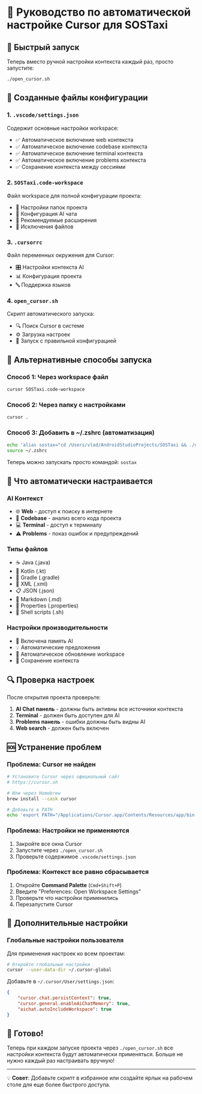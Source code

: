 # 🎯 Руководство по автоматической настройке Cursor для SOSTaxi

## 🚀 Быстрый запуск

Теперь вместо ручной настройки контекста каждый раз, просто запустите:

```bash
./open_cursor.sh
```

## 📁 Созданные файлы конфигурации

### 1. `.vscode/settings.json`
Содержит основные настройки workspace:
- ✅ Автоматическое включение web контекста
- ✅ Автоматическое включение codebase контекста  
- ✅ Автоматическое включение terminal контекста
- ✅ Автоматическое включение problems контекста
- ✅ Сохранение контекста между сессиями

### 2. `SOSTaxi.code-workspace`
Файл workspace для полной конфигурации проекта:
- 📂 Настройки папок проекта
- 🔧 Конфигурация AI чата
- 📝 Рекомендуемые расширения
- 🚫 Исключения файлов

### 3. `.cursorrc` 
Файл переменных окружения для Cursor:
- 🎛️ Настройки контекста AI
- 📊 Конфигурация проекта
- 🔤 Поддержка языков

### 4. `open_cursor.sh`
Скрипт автоматического запуска:
- 🔍 Поиск Cursor в системе
- ⚙️ Загрузка настроек
- 🚀 Запуск с правильной конфигурацией

## 🔧 Альтернативные способы запуска

### Способ 1: Через workspace файл
```bash
cursor SOSTaxi.code-workspace
```

### Способ 2: Через папку с настройками
```bash
cursor .
```

### Способ 3: Добавить в ~/.zshrc (автоматизация)
```bash
echo 'alias sostax="cd /Users/vlad/AndroidStudioProjects/SOSTaxi && ./open_cursor.sh"' >> ~/.zshrc
source ~/.zshrc
```

Теперь можно запускать просто командой: `sostax`

## 🎨 Что автоматически настраивается

### AI Контекст
- 🌐 **Web** - доступ к поиску в интернете
- 📁 **Codebase** - анализ всего кода проекта
- 💻 **Terminal** - доступ к терминалу
- ⚠️ **Problems** - показ ошибок и предупреждений

### Типы файлов
- ☕ Java (.java)
- 🎯 Kotlin (.kt) 
- 🔧 Gradle (.gradle)
- 📄 XML (.xml)
- 📋 JSON (.json)
- 📝 Markdown (.md)
- 📜 Properties (.properties)
- 🐚 Shell scripts (.sh)

### Настройки производительности
- 🧠 Включена память AI
- 💡 Автоматические предложения
- 🔄 Автоматическое обновление workspace
- 💾 Сохранение контекста

## 🔍 Проверка настроек

После открытия проекта проверьте:

1. **AI Chat панель** - должны быть активны все источники контекста
2. **Terminal** - должен быть доступен для AI
3. **Problems панель** - ошибки должны быть видны AI
4. **Web search** - должен быть включен

## 🆘 Устранение проблем

### Проблема: Cursor не найден
```bash
# Установите Cursor через официальный сайт
# https://cursor.sh

# Или через Homebrew
brew install --cask cursor

# Добавьте в PATH
echo 'export PATH="/Applications/Cursor.app/Contents/Resources/app/bin:$PATH"' >> ~/.zshrc
```

### Проблема: Настройки не применяются
1. Закройте все окна Cursor
2. Запустите через `./open_cursor.sh`
3. Проверьте содержимое `.vscode/settings.json`

### Проблема: Контекст все равно сбрасывается
1. Откройте **Command Palette** (`Cmd+Shift+P`)
2. Введите "Preferences: Open Workspace Settings"
3. Проверьте что настройки применились
4. Перезапустите Cursor

## 📝 Дополнительные настройки

### Глобальные настройки пользователя
Для применения настроек ко всем проектам:

```bash
# Откройте глобальные настройки
cursor --user-data-dir ~/.cursor-global
```

Добавьте в `~/.cursor/User/settings.json`:
```json
{
    "cursor.chat.persistContext": true,
    "cursor.general.enableAiChatMemory": true,
    "aichat.autoIncludeWorkspace": true
}
```

## 🎉 Готово!

Теперь при каждом запуске проекта через `./open_cursor.sh` все настройки контекста будут автоматически применяться. Больше не нужно каждый раз настраивать вручную!

---

💡 **Совет**: Добавьте скрипт в избранное или создайте ярлык на рабочем столе для еще более быстрого доступа. 